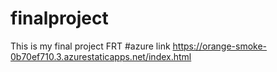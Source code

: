 # finalproject
This is my final project FRT 
#azure link https://orange-smoke-0b70ef710.3.azurestaticapps.net/index.html
